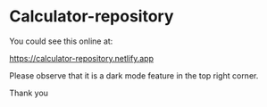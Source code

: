 # Calculator-repository

You could see this online at:

https://calculator-repository.netlify.app

Please observe that it is a dark mode feature in the top right corner. 

Thank you

